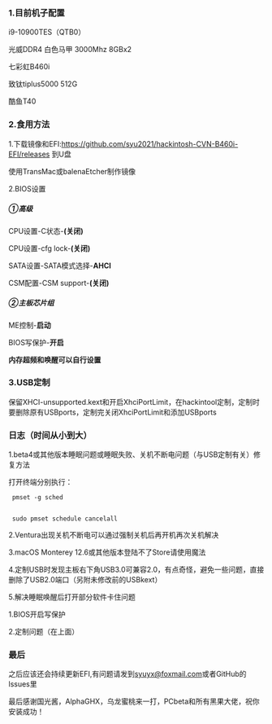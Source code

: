 ### **1.目前机子配置**

i9-10900TES（QTB0）

光威DDR4 白色马甲 3000Mhz 8GBx2

七彩虹B460i

致钛tiplus5000 512G

酷鱼T40

### **2.食用方法**

1.下载镜像和EFI:https://github.com/syu2021/hackintosh-CVN-B460i-EFI/releases 到U盘

使用TransMac或balenaEtcher制作镜像

2.BIOS设置

##### ①高级

CPU设置-C状态-**(关闭)**

CPU设置-cfg lock-**(关闭)**

SATA设置-SATA模式选择-**AHCI**

CSM配置-CSM support-**(关闭)**

##### ②主板芯片组

ME控制-**启动**

BIOS写保护-**开启**

**内存超频和唤醒可以自行设置**

### 3.USB定制

保留XHCI-unsupported.kext和开启XhciPortLimit，在hackintool定制，定制时要删除原有USBports，定制完关闭XhciPortLimit和添加USBports

### 日志（时间从小到大）

1.beta4或其他版本睡眠问题或睡眠失败、关机不断电问题（与USB定制有关）修复方法

打开终端分别执行：

```
 pmset -g sched
 
 
 sudo pmset schedule cancelall
```

2.Ventura出现关机不断电可以通过强制关机后再开机再次关机解决

3.macOS Monterey 12.6或其他版本登陆不了Store请使用魔法

4.定制USB时发现主板右下角USB3.0可兼容2.0，有点奇怪，避免一些问题，直接删除了USB2.0端口（另附未修改前的USBkext）

5.解决睡眠唤醒后打开部分软件卡住问题

1.BIOS开启写保护

2.定制问题（在上面）

### 最后

之后应该还会持续更新EFI,有问题请发到[syuyx@foxmail.com](mailto:syuyx@foxmail.com)或者GitHub的lssues里 

最后感谢国光酱，AlphaGHX，乌龙蜜桃来一打，PCbeta和所有黑果大佬，祝你安装成功！

